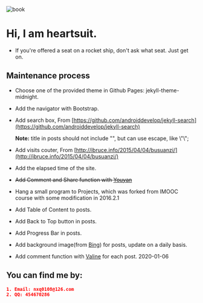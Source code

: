 ![book](https://github.com/heartsuit/heartsuit.github.io/raw/master/pictures/book.jpg)

# Hi, I am heartsuit.
- If you're offered a seat on a rocket ship, don't ask what seat. Just get on.

## Maintenance process
- Choose one of the provided theme in Github Pages: jekyll-theme-midnight.
- Add the navigator with Bootstrap.
- Add search box, From [https://github.com/androiddevelop/jekyll-search](https://github.com/androiddevelop/jekyll-search)

	**Note:** title in posts should not include "", but can use escape, like \\"\\";
- Add visits couter, From [http://ibruce.info/2015/04/04/busuanzi/](http://ibruce.info/2015/04/04/busuanzi/)
- Add the elapsed time of the site.
- ~~Add Comment and Share function with [Youyan](http://www.uyan.cc/)~~
- Hang a small program to Projects, which was forked from IMOOC course with some modification in 2016.2.1
- Add Table of Content to posts.
- Add Back to Top button in posts.
- Add Progress Bar in posts.
- Add background image(from [Bing](https://www.bing.com/)) for posts, update on a daily basis.
- Add comment function with [Valine](https://valine.js.org/) for each post. 2020-01-06

## You can find me by: 
``` json
1. Email: nxq0108@126.com
2. QQ: 454670286
```